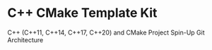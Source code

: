 # C++ CMake Template Kit
C++ (C++11, C++14, C++17, C++20) and CMake Project Spin-Up Git Architecture


